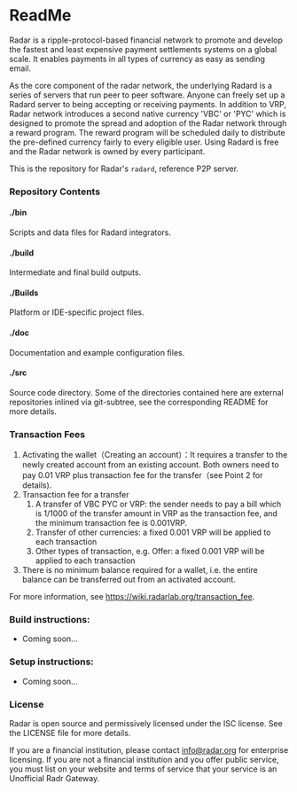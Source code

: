 # ReadMe

Radar is a ripple-protocol-based financial network to promote and develop the fastest and least expensive payment settlements systems on a global scale. It enables payments in all types of currency as easy as sending email. 

As the core component of the radar network, the underlying Radard is a series of servers that run peer to peer software. Anyone can freely set up a Radard server to being accepting or receiving payments. In addition to VRP, Radar network introduces a second native currency 'VBC' or 'PYC' which is designed to promote the spread and adoption of the Radar network through a reward program. The reward program will be scheduled daily to distribute the pre-defined currency fairly to every eligible user. Using Radard is free and the Radar network is owned by every participant.

This is the repository for Radar's ``radard``, reference P2P server.

### Repository Contents
#### ./bin
Scripts and data files for Radard integrators.

#### ./build
Intermediate and final build outputs.

#### ./Builds
Platform or IDE-specific project files.

#### ./doc
Documentation and example configuration files.

#### ./src
Source code directory. Some of the directories contained here are
external repositories inlined via git-subtree, see the corresponding
README for more details.

### Transaction Fees
  1. Activating the wallet（Creating an account）：It requires a transfer to the newly created account from an existing account. Both owners need to pay 0.01 VRP plus transaction fee for the transfer（see Point 2 for details).
  2. Transaction fee for a transfer
     1. A transfer of VBC PYC or VRP: the sender needs to pay a bill which is 1/1000 of the transfer amount in VRP as the transaction fee, and the minimum transaction fee is 0.001VRP.
     2. Transfer of other currencies: a fixed 0.001 VRP will be applied to each transaction
     3. Other types of transaction, e.g. Offer: a fixed 0.001 VRP will be applied to each transaction
  3. There is no minimum balance required for a wallet, i.e. the entire balance can be transferred out from an activated account.

For more information, see https://wiki.radarlab.org/transaction_fee.

### Build instructions:
  * Coming soon...

### Setup instructions:
  * Coming soon...

### License
Radar is open source and permissively licensed under the ISC license. See the LICENSE file for more details.

If you are a financial institution, please contact info@radar.org for enterprise licensing. If you are not a financial institution and you offer public service, you must list on your website and terms of service that your service is an Unofficial Radr Gateway.

